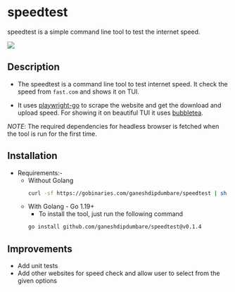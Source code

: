 # speedtest
speedtest is a simple command line tool to test the internet speed.

![](https://github.com/ganeshdipdumbare/speedtest/blob/main/demo.gif)

## Description
- The speedtest is a command line tool to test internet speed. It check the speed from `fast.com` and shows it on TUI.

- It uses [playwright-go](https://github.com/playwright-community/playwright-go) to scrape the website and get the download and upload speed. For showing it on beautiful TUI it uses [bubbletea](https://github.com/charmbracelet/bubbletea).

*NOTE*: The required dependencies for headless browser is fetched when the tool is run for the first time.

## Installation
- Requirements:-
    - Without Golang 
        ```bash
        curl -sf https://gobinaries.com/ganeshdipdumbare/speedtest | sh
        ```
    - With Golang - Go 1.19+
        - To install the tool, just run the following command
        ```bash
        go install github.com/ganeshdipdumbare/speedtest@v0.1.4
        ```
## Improvements
- Add unit tests 
- Add other websites for speed check and allow user to select from the given options
